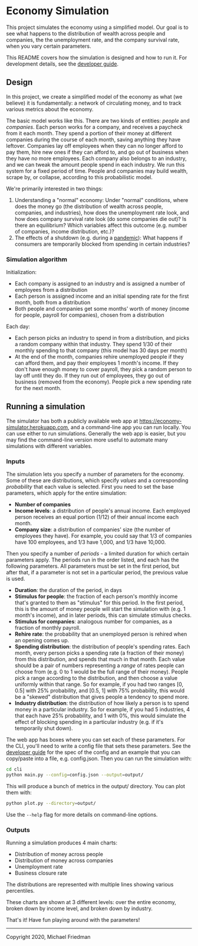 # Economy Simulation

This project simulates the economy using a simplified model. Our goal is to
see what happens to the distribution of wealth across people and companies, the
the unemployment rate, and the company survival rate, when you vary certain
parameters.

This README covers how the simulation is designed and how to run it. For
development details, see the [developer guide](docs/dev_guide.md).

## Design

In this project, we create a simplified model of the economy as what (we
believe) it is fundamentally: a network of circulating money, and to track
various metrics about the economy.

The basic model works like this. There are two kinds of entities: *people* and
*companies*. Each person works for a company, and receives a paycheck from it
each month. They spend a portion of their money at different companies during
the course of each month, saving anything they have leftover. Companies lay off
employees when they can no longer afford to pay them, hire new ones if they can
afford to, and go out of business when they have no more employees. Each company
also belongs to an industry, and we can tweak the amount people spend in each
industry. We run this system for a fixed period of time. People and companies
may build wealth, scrape by, or collapse, according to this probabilistic model.

We're primarily interested in two things:

1. Understanding a "normal" economy: Under "normal" conditions, where does the
   money go (the distribution of wealth across people, companies, and
   industries), how does the unemployment rate look, and how does company
   survival rate look (do some companies die out)? Is there an equilibrium?
   Which variables affect this outcome (e.g. number of companies, income
   distribution, etc.)?
2. The effects of a shutdown (e.g. during a [pandemic](https://www.wsj.com/graphics/march-changed-everything/)):
   What happens if consumers are temporarily blocked from spending in certain
   industries?

### Simulation algorithm

Initialization:

- Each company is assigned to an industry and is assigned a number of employees
  from a distribution
- Each person is assigned income and an initial spending rate for the first
  month, both from a distribution
- Both people and companies get some months' worth of money (income for people,
  payroll for companies), chosen from a distribution

Each day:

- Each person picks an industry to spend in from a distribution, and picks a
  random company within that industry. They spend 1/30 of their monthly
  spending to that company (this model has 30 days per month)
- At the end of the month, companies rehire unemployed people if they can afford
  them, and pay their employees 1 month's income. If they don't have enough
  money to cover payroll, they pick a random person to lay off until they do. If
  they run out of employees, they go out of business (removed from the economy).
  People pick a new spending rate for the next month.

## Running a simulation

The simulator has both a publicly available web app at
<https://economy-simulator.herokuapp.com>, and a command-line app you can run
locally. You can use either to run simulations. Generally the web app is easier,
but you may find the command-line version more useful to automate many
simulations with different variables.

### Inputs

The simulation lets you specify a number of parameters for the economy. Some of
these are distributions, which specify *values* and a corresponding
*probability* that each value is selected. First you need to set the base
parameters, which apply for the entire simulation:

- **Number of companies**
- **Income levels**: a distribution of people's annual income. Each
  employed person receives an equal portion (1/12) of their annual income each
  month.
- **Company size**: a distribution of companies' size (the number of employees
  they have). For example, you could say that 1/3 of companies have 100
  employees, and 1/3 have 1,000, and 1/3 have 10,000.

Then you specify a number of *periods* - a limited duration for which certain
parameters apply. The periods run in the order listed, and each has the
following parameters. All parameters must be set in the first period, but after
that, if a parameter is not set in a particular period, the previous
value is used.

- **Duration**: the duration of the period, in days
- **Stimulus for people**: the fraction of each person's monthly income that's
  granted to them as "stimulus" for this period. In the first period, this is
  the amount of money people will start the simulation with (e.g. 1 month's
  income), and in later periods, this can simulate stimulus checks.
- **Stimulus for companies**: analogous number for companies, as a fraction of
  monthly payroll.
- **Rehire rate**: the probability that an unemployed person is rehired when an
  opening comes up.
- **Spending distribution**: the distribution of people's spending rates. Each
  month, every person picks a spending rate (a fraction of their money) from
  this distribution, and spends that much in that month. Each value should be
  a pair of numbers representing a *range* of rates people can choose from
  (e.g. 0 to 1 would be the full range of their money). People pick a range
  according to the distribution, and then choose a value uniformly within that
  range. So for example, if you had two ranges [0, 0.5] with 25% probability,
  and [0.5, 1] with 75% probability, this would be a "skewed" distribution that
  gives people a tendency to spend more.
- **Industry distribution**: the distribution of how likely a person is to spend
  money in a particular industry. So for example, if you had 5 industries, 4
  that each have 25% probability, and 1 with 0%, this would simulate the effect
  of blocking spending in a particular industry (e.g. if it's temporarily shut
  down).

The web app has boxes where you can set each of these parameters. For the CLI,
you'll need to write a config file that sets these parameters. See the
[developer guide](docs/dev_guide.md#config) for the spec of the config and an
example that you can copy/paste into a file, e.g. config.json. Then you can run
the simulation with:

```bash
cd cli
python main.py --config=config.json --output=output/
```

This will produce a bunch of metrics in the output/ directory. You can plot
them with:

```bash
python plot.py --directory=output/
```

Use the `--help` flag for more details on command-line options.

### Outputs

Running a simulation produces 4 main charts:

- Distribution of money across people
- Distribution of money across companies
- Unemployment rate
- Business closure rate

The distributions are represented with multiple lines showing various
percentiles.

These charts are shown at 3 different levels: over the entire economy, broken
down by income level, and broken down by industry.

That's it! Have fun playing around with the parameters!

---

Copyright 2020, Michael Friedman
